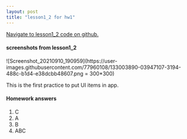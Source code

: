 ```yaml
---
layout: post
title: "lesson1_2 for hw1"
---
```


<a href="https://github.ccs.neu.edu/senyan/lesson1_2">Navigate to lesson1_2 code on github.</a>
<h4>screenshots from lesson1_2</h4>
![Screenshot_20210910_190959](https://user-images.githubusercontent.com/77960108/133003890-03947107-3194-488c-b1d4-e38dcbb48607.png = 300*300)


<p>
  This is the first practice to put UI items in app.
</p>

<h4> Homework answers </h4>
<ol>
  <li>C</li>
  <li>A</li>
  <li>B</li>
  <li>ABC</li>
</ol>



